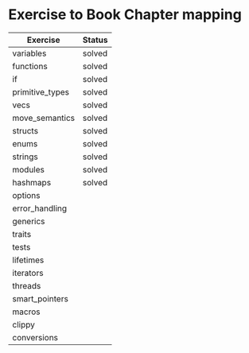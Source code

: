 # Exercise to Book Chapter mapping

| Exercise               | Status              |
| ---------------------- | ------------------- |
| variables              | solved              |
| functions              | solved              |
| if                     | solved              |
| primitive_types        | solved              |
| vecs                   | solved              |
| move_semantics         | solved              |
| structs                | solved              |
| enums                  | solved              |
| strings                | solved              |
| modules                | solved              |
| hashmaps               | solved              |
| options                |                     |
| error_handling         |                     |
| generics               |                     |
| traits                 |                     |
| tests                  |                     |
| lifetimes              |                     |
| iterators              |                     |
| threads                |                     |
| smart_pointers         |                     |
| macros                 |                     |
| clippy                 |                     |
| conversions            |                     |
